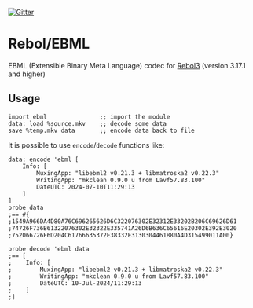 [![Gitter](https://badges.gitter.im/rebol3/community.svg)](https://app.gitter.im/#/room/#Rebol3:gitter.im)

# Rebol/EBML

EBML (Extensible Binary Meta Language) codec for [Rebol3](https://github.com/Oldes/Rebol3) (version 3.17.1 and higher)

## Usage
```rebol
import ebml               ;; import the module
data: load %source.mkv    ;; decode some data
save %temp.mkv data       ;; encode data back to file
```
It is possible to use `encode`/`decode` functions like:
```rebol
data: encode 'ebml [
    Info: [
        MuxingApp: "libebml2 v0.21.3 + libmatroska2 v0.22.3"
        WritingApp: "mkclean 0.9.0 u from Lavf57.83.100"
        DateUTC: 2024-07-10T11:29:13
    ]
]
probe data
;== #{
;1549A966DA4D80A76C696265626D6C322076302E32312E33202B206C69626D61
;74726F736B61322076302E32322E335741A26D6B636C65616E20302E392E3020
;752066726F6D204C61766635372E38332E3130304461880A4D315499011A00}

probe decode 'ebml data
;== [
;    Info: [
;        MuxingApp: "libebml2 v0.21.3 + libmatroska2 v0.22.3"
;        WritingApp: "mkclean 0.9.0 u from Lavf57.83.100"
;        DateUTC: 10-Jul-2024/11:29:13
;    ]
;]
```
